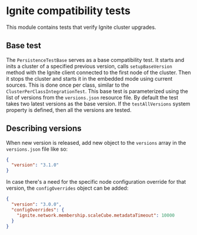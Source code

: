 # Ignite compatibility tests 

This module contains tests that verify Ignite cluster upgrades.

## Base test
The `PersistenceTestBase` serves as a base compatibility test. It starts and inits a cluster of a specified previous version, calls 
`setupBaseVersion` method with the Ignite client connected to the first node of the cluster. Then it stops the cluster and starts it in the
embedded mode using current sources. This is done once per class, similar to the `ClusterPerClassIntegrationTest`. This base test is
parameterized using the list of versions from the `versions.json` resource file. By default the test takes two latest versions as the base
version. If the `testAllVersions` system property is defined, then all the versions are tested.

## Describing versions
When new version is released, add new object to the `versions` array in the `versions.json` file like so:
```json
{
  "version": "3.1.0"
}
```
In case there's a need for the specific node configuration override for that version, the `configOverrides` object can be added:
```json
{
  "version": "3.0.0",
  "configOverrides": {
    "ignite.network.membership.scaleCube.metadataTimeout": 10000
  }
}
```
